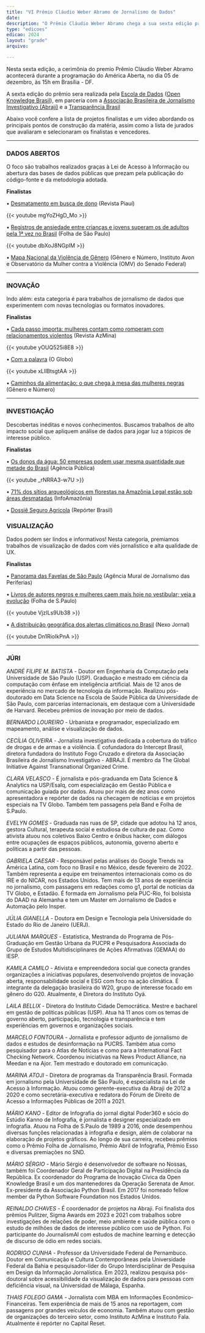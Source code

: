 ```yaml
---
title: "VI Prêmio Cláudio Weber Abramo de Jornalismo de Dados"
date: 
description: "O Prêmio Cláudio Weber Abramo chega a sua sexta edição premiando a partir de categorias os melhores trabalhos de jornalismo de dados do país."
type: "edicoes"
edicao: 2024
layout: "grade"
arquivo:

---
```


Nesta sexta edição, a cerimônia do premio Prêmio Cláudio Weber Abramo acontecerá durante a programação do América Aberta, no dia 05 de dezembro, às 15h em Brasília - DF.  

A sexta edição do prêmio sera realizada pela [Escola de Dados](http://escoladedados.org) ([Open Knowledge Brasil](https://ok.org.br/)), em parceria com a [Associação Brasileira de Jornalismo Investigativo (Abraji)](https://abraji.org.br) e a [Transparência Brasil](https://blog.transparencia.org.br) 

Abaixo você confere a lista de projetos finalistas e um vídeo abordando os principais pontos de construção da matéria, assim como a lista de jurados que avaliaram e selecionaram os finalistas e vencedores. 

---
### DADOS ABERTOS

O foco são trabalhos realizados graças à Lei de Acesso à Informação ou abertura das bases de dados públicas que prezam pela publicação do código-fonte e da metodologia adotada.

**Finalistas**

• [Desmatamento em busca de dono](https://piaui.folha.uol.com.br/desmatamento-amazonia-embargos-icmbio/) (Revista Piauí)

{{< youtube mgYoZHgD_Mo >}}

• [Registros de ansiedade entre crianças e jovens superam os de adultos pela 1ª vez no Brasil](https://www1.folha.uol.com.br/folhateen/2024/05/registros-de-ansiedade-entre-criancas-e-jovens-superam-os-de-adultos-pela-1a-vez.shtml) (Folha de São Paulo)

{{< youtube dbXoJ8NGpIM >}}

• [Mapa Nacional da Violência de Gênero](https://www.senado.leg.br/institucional/datasenado/mapadaviolencia/#/inicio) (Gênero e Número, Instituto Avon e Observatório da Mulher contra a Violência (OMV) do Senado Federal)

---

### INOVAÇÃO

Indo além: esta categoria é para trabalhos de jornalismo de dados que experimentem com novas tecnologias ou formatos inovadores.

**Finalistas**

• [Cada passo importa: mulheres contam como romperam com relacionamentos violentos](https://azmina.com.br/reportagens/cada-passo-importa-mulheres-contam-como-romperam-relacionamento-violento/) (Revista AzMina)

{{< youtube yOUQ525i8E8 >}}

• [Com a palavra](https://oglobo.globo.com/politica/especial/em-projeto-inedito-o-globo-usa-ia-para-decifrar-os-600-mil-discursos-deste-seculo-no-congresso.ghtml) (O Globo)

{{< youtube xLllBtsgtAA >}}

• [Caminhos da alimentação: o que chega à mesa das mulheres negras](https://alimentacao.generonumero.media/) (Gênero e Número)

---

### INVESTIGAÇÃO

Descobertas inéditas e novos conhecimentos. Buscamos trabalhos de alto impacto social que apliquem análise de dados para jogar luz a tópicos de interesse público.

**Finalistas**

• [Os donos da água: 50 empresas podem usar mesma quantidade que metade do Brasil](https://apublica.org/2023/10/os-donos-da-agua-50-empresas-podem-usar-mesma-quantidade-que-metade-do-brasil/) (Agência Pública)

{{< youtube _rNRRA3-w7U >}}

• [71% dos sítios arqueológicos em florestas na Amazônia Legal estão sob áreas desmatadas](https://infoamazonia.org/2024/01/30/71-dos-sitios-arqueologicos-em-florestas-na-amazonia-legal-estao-sob-areas-desmatadas/) (InfoAmazônia)

• [Dossiê Seguro Agrícola](https://reporterbrasil.org.br/dossie-seguro-agricola/) (Repórter Brasil)

### VISUALIZAÇÃO

Dados podem ser lindos e informativos! Nesta categoria, premiamos trabalhos de visualização de dados com viés jornalístico e alta qualidade de UX.

**Finalistas**

• [Panorama das Favelas de São Paulo](https://www.agenciamural.org.br/especiais/favelas-de-sao-paulo/) (Agência Mural de Jornalismo das Periferias)

• [Livros de autores negros e mulheres caem mais hoje no vestibular; veja a evolução](https://www1.folha.uol.com.br/ilustrada/2023/11/livros-no-vestibular-tem-mais-autores-negros-hoje-e-usp-e-prova-mais-masculina.shtml?pwgt=kusg0ivdf5svmw7fzozfd5g9ldfj1mhd18m2phjg19gwmkn6&utm_source=whatsapp&utm_medium=social&utm_campaign=compwagift) (Folha de S.Paulo)

{{< youtube VjzILs9Ub38 >}}

• [A distribuição geográfica dos alertas climáticos no Brasil](https://www.nexojornal.com.br/grafico/2023/12/12/a-distribuicao-geografica-dos-alertas-climaticos-no-brasil) (Nexo Jornal)

{{< youtube Dn1RioIkPnA >}}

---

### JÚRI 

*ANDRÉ FILIPE M. BATISTA* - Doutor em Engenharia da Computação pela Universidade de São Paulo (USP). Graduação e mestrado em ciência da computação com ênfase em inteligência artificial. Mais de 12 anos de experiência no mercado de tecnologia da informação. Realizou pós-doutorado em Data Science na Escola de Saúde Pública da Universidade de São Paulo, com parcerias internacionais, em destaque com a Universidade de Harvard. Recebeu prêmios de inovação por meio de dados.

*BERNARDO LOUREIRO* - Urbanista e programador, especializado em mapeamento, análise e visualização de dados.

*CECÍLIA OLIVEIRA* - Jornalista investigativa dedicada a cobertura do tráfico de drogas e de armas e a violência. É cofundadora do Intercept Brasil, diretora fundadora do Instituto Fogo Cruzado e diretora da Associação Brasileira de Jornalismo Investigativo - ABRAJI. É membro da The Global Initiative Against Transnational Organized Crime.

*CLARA VELASCO* - É jornalista e pós-graduanda em Data Science & Analytics na USP/Esalq, com especialização em Gestão Pública e comunicação guiada por dados. Atuou por mais de dez anos como apresentadora e repórter de dados na checagem de notícias e em projetos especiais na TV Globo. Também tem passagens pela Band e Folha de S.Paulo.

*EVELYN GOMES* - Graduada nas ruas de SP, cidade que adotou há 12 anos, gestora Cultural, terapeuta social e estudiosa de cultura de paz. Como ativista atuou nos coletivos Baixo Centro e ônibus hacker, com diálogos entre ocupações de espaços públicos, autonomia, governo aberto e políticas a partir das pessoas.

*GABRIELA CAESAR* - Responsável pelas análises do Google Trends na América Latina, com foco no Brasil e no México, desde fevereiro de 2022. Também representa a equipe em treinamentos internacionais como os do IRE e do NICAR, nos Estados Unidos. Tem mais de 13 anos de experiência no jornalismo, com passagens em redações como g1, portal de notícias da TV Globo, e Estadão. É formada em Jornalismo pela PUC-Rio, foi bolsista do DAAD na Alemanha e tem um Master em Jornalismo de Dados e Automação pelo Insper.

*JÚLIA GIANELLA* - Doutora em Design e Tecnologia pela Universidade do Estado do Rio de Janeiro (UERJ).

*JULIANA MARQUES* - Estatística, Mestranda do Programa de Pós-Graduação em Gestão Urbana da PUCPR e Pesquisadora Associada do Grupo de Estudos Multidisciplinares de Ações Afirmativas (GEMAA) do IESP.

*KAMILA CAMILO* - Ativista e empreendedora social que conecta grandes organizações a iniciativas populares, desenvolvendo projetos de inovação aberta, responsabilidade social e ESG com foco na ação climática. É integrante da delegação brasileira do W20, grupo de interesse focado em gênero do G20. Atualmente, é Diretora do Instituto Oyá.

*LAILA BELLIX* - Diretora do Instituto Cidade Democrática. Mestre e bacharel em gestão de políticas públicas (USP). Atua há 11 anos com os temas de governo aberto, participação, tecnologia e transparência e tem experiências em governos e organizações sociais. 

*MARCELO FONTOURA* - Jornalista e professor adjunto de jornalismo de dados e estudos de desinformação na PUCRS. Também atua como pesquisador para o Atlas de Notícias e como para a International Fact Checking Network. Coordenou iniciativas na News Product Alliance, na Meedan e na Ajor. Tem mestrado e doutorado em comunicação.

*MARINA ATOJI* - Diretora de programas da Transparência Brasil. Formada em jornalismo pela Universidade de São Paulo, é especialista na Lei de Acesso à Informação. Atuou como gerente-executiva da Abraji de 2012 a 2020 e como secretária-executiva e redatora do Fórum de Direito de Acesso a Informações Públicas de 2011 a 2021.

*MÁRIO KANO* - Editor de Infografia do jornal digital Poder360 e sócio do Estúdio Kanno de Infografia, é jornalista e designer especializado em infografia. Atuou na Folha de S.Paulo de 1989 a 2016, onde desempenhou diversas funções relacionadas à infografia e design, além de colaborar na elaboração de projetos gráficos. Ao longo de sua carreira, recebeu prêmios como o Prêmio Folha de Jornalismo, Prêmio Abril de Infografia, Prêmio Esso e diversas premiações no SND.

*MÁRIO SÉRGIO* - Mário Sérgio é desenvolvedor de software no Nossas, também foi Coordenador Geral de Participação Digital na Presidência da República. Ex coordenador do Programa de Inovação Cívica da Open Knowledge Brasil e um dos mantenedores da Operação Serenata de Amor. Ex-presidente da Associação Python Brasil. Em 2017 foi nomeado fellow member da Python Software Foundation nos Estados Unidos.

*REINALDO CHAVES* - É coordenador de projetos na Abraji. Foi finalista dos prêmios Pulitzer, Sigma Awards em 2023 e 2021 com trabalhos sobre investigações de relações de poder, meio ambiente e saúde pública com o estudo de milhões de dados de interesse público com uso de Python. Foi participante do JournalismAI com estudos de machine learning e detecção de discurso de ódio em redes sociais. 

*RODRIGO CUNHA* - Professor da Universidade Federal de Pernambuco. Doutor em Comunicação e Cultura Contemporâneas pela Universidade Federal da Bahia e pesquisador-líder do Grupo Interdisciplinar de Pesquisa em Design da Informação Jornalística. Em 2023, realizou pesquisa pós-doutoral sobre acessibilidade da visualização de dados para pessoas com deficiência visual, na Universidad de Málaga, Espanha.

*THAIS FOLEGO GAMA* - Jornalista com MBA em Informações Econômico-Financeiras. Tem experiência de mais de 15 anos na reportagem, com passagens por grandes veículos de economia. Também atuou com gestão de organizações do terceiro setor, como Instituto AzMina e Instituto Fala. Atualmente é repórter no Capital Reset.